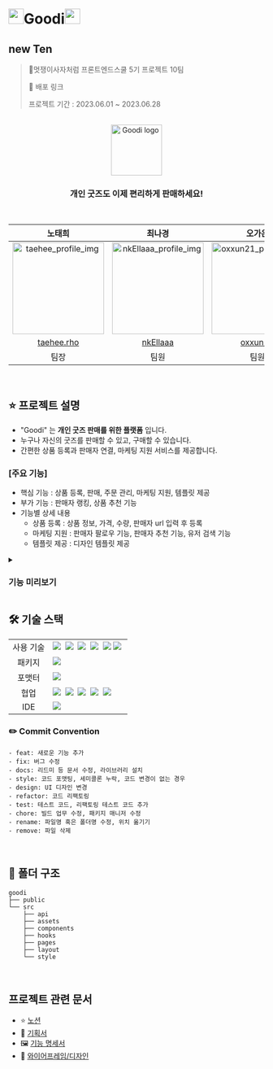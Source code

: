 <h1><img width="30px" height="30px" src="https://github.com/FRONTENDSCHOOL5/Goodi/assets/98699927/abe7692a-c3e8-4fcb-927f-4169f073947d" />Goodi<img width="30px" height="30px" src="https://github.com/FRONTENDSCHOOL5/Goodi/assets/98699927/abe7692a-c3e8-4fcb-927f-4169f073947d" /></h1>

## new Ten
> 🦁멋쟁이사자처럼 프론트엔드스쿨 5기 프로젝트 10팀
>
> 🔗 배포 링크 
> 
> 프로젝트 기간 : 2023.06.01 ~ 2023.06.28

<div align="center">
  <br/ >
  <img height="100px" src="https://github.com/FRONTENDSCHOOL5/Goodi/assets/98699927/a8750e4a-6020-4b40-a6f6-ff841e56d1df" alt="Goodi logo" />
  <h3>개인 굿즈도 이제 편리하게 판매하세요!</h3>
  <br/ >
</div>

<div align="center">
  
|노태희|최나경|오가은|
| :---: | :---: | :---: |
| <img width="180" alt="taehee_profile_img" src="https://github.com/FRONTENDSCHOOL5/Goodi/assets/98699927/4d471a45-8f6e-47f8-a3b5-4c11be1ce14b"> | <img width="180"  alt="nkEllaaa_profile_img" src="https://github.com/FRONTENDSCHOOL5/Goodi/assets/97887376/6d878e7b-091a-4ac6-a8a6-6bf71dcc2b20"> | <img width="180" alt="oxxun21_profile_img" src="https://github.com/FRONTENDSCHOOL5/Goodi/assets/98699927/961eeff8-86df-4c7c-aba5-20fb9c33c140"> |
| [taehee.rho](https://github.com/dananote) | [nkEllaaa](https://github.com/nkEllaaa) | [oxxun21](https://github.com/oxxun21) |
| 팀장 | 팀원 | 팀원 |
  
 </div>
 
 <br/>

## ⭐️ 프로젝트 설명
- "Goodi" 는 <strong>개인 굿즈 판매를 위한 플랫폼</strong> 입니다.
- 누구나 자신의 굿즈를 판매할 수 있고, 구매할 수 있습니다.
- 간편한 상품 등록과 판매자 연결, 마케팅 지원 서비스를 제공합니다.

### [주요 기능]
- 핵심 기능 : 상품 등록, 판매, 주문 관리, 마케팅 지원, 템플릿 제공
- 부가 기능 : 판매자 랭킹, 상품 추천 기능
- 기능별 상세 내용
  - 상품 등록 : 상품 정보, 가격, 수량, 판매자 url 입력 후 등록
  - 마케팅 지원 : 판매자 팔로우 기능, 판매자 추천 기능, 유저 검색 기능
  - 템플릿 제공 : 디자인 템플릿 제공

<details>
 <summary><h3>기능 미리보기</h3></summary>
</details>

## 🛠️ 기술 스택

<table>
<tr>
 <td align="center">사용 기술</td>
 <td>
  <img src="https://img.shields.io/badge/html5-E34F26?style=for-the-badge&logo=html5&logoColor=white">&nbsp 
  <img src="https://img.shields.io/badge/css-1572B6?style=for-the-badge&logo=css3&logoColor=white">&nbsp 
  <img src="https://img.shields.io/badge/javascript-F7DF1E?style=for-the-badge&logo=javascript&logoColor=black">&nbsp 
  <img src="https://img.shields.io/badge/React-61DAFB?style=for-the-badge&logo=React&logoColor=ffffff"/>&nbsp  
   <img src="https://img.shields.io/badge/Recoil-3578E5?style=for-the-badge&logo=aws&logoColor=white">
  <img src="https://img.shields.io/badge/styled--components-DB7093?style=for-the-badge&logo=styled-components&logoColor=white"/>&nbsp 
 </td>
</tr>
<tr>
 <td align="center">패키지</td>
 <td>
    <img src="https://img.shields.io/badge/npm-CB3837?style=for-the-badge&logo=NPM&logoColor=ffffff"/>&nbsp 
  </td>
</tr>
<tr>
 <td align="center">포맷터</td>
 <td>
  <img src="https://img.shields.io/badge/Prettier-373338?style=for-the-badge&logo=Prettier&logoColor=ffffff"/>&nbsp 
 </td>
</tr>
<tr>
 <td align="center">협업</td>
 <td>
    <img src="https://img.shields.io/badge/Git-F05032?style=for-the-badge&logo=Git&logoColor=white"/>&nbsp
    <img src="https://img.shields.io/badge/GitHub-181717?style=for-the-badge&logo=GitHub&logoColor=white"/>&nbsp 
    <img src="https://img.shields.io/badge/Notion-5a5d69?style=for-the-badge&logo=Notion&logoColor=white"/>&nbsp
    <img src="https://img.shields.io/badge/Discord-4263f5?style=for-the-badge&logo=Discord&logoColor=white"/>&nbsp 
    <img src="https://img.shields.io/badge/Figma-d90f42?style=for-the-badge&logo=Figma&logoColor=white"/>&nbsp  
 </td>
</tr>
<tr>
 <td align="center">IDE</td>
 <td>
    <img src="https://img.shields.io/badge/VSCode-007ACC?style=for-the-badge&logo=Visual%20Studio%20Code&logoColor=white"/>&nbsp
</tr>
</table>

### ✏️ Commit Convention

```
- feat: 새로운 기능 추가
- fix: 버그 수정
- docs: 리드미 등 문서 수정, 라이브러리 설치
- style: 코드 포맷팅, 세미콜론 누락, 코드 변경이 없는 경우
- design: UI 디자인 변경
- refactor: 코드 리팩토링
- test: 테스트 코드, 리팩토링 테스트 코드 추가
- chore: 빌드 업무 수정, 패키지 매니저 수정
- rename: 파일명 혹은 폴더명 수정, 위치 옮기기
- remove: 파일 삭제
```


<br />

## 📁 폴더 구조

```
goodi 
├── public
└── src
    ├── api
    ├── assets
    ├── components
    ├── hooks
    ├── pages
    ├── layout
    └── style
```

<br />

## 프로젝트 관련 문서
- ⭐️ [노션]()
- 📝 [기획서]()
- 🖼️ [기능 명세서]()
- 🎨 [와이어프레임/디자인]()

